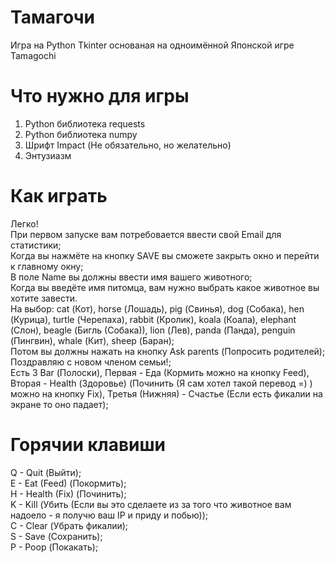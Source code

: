 # Тамагочи
Игра на Python Tkinter основаная на одноимённой Японской игре Tamagochi <br/>
# Что нужно для игры
1. Python библиотека requests <br/>
2. Python библиотека numpy <br/>
3. Шрифт Impact (Не обязательно, но желательно) <br/>
4. Энтузиазм <br/>
# Как играть
Легко! <br/>
При первом  запуске вам потребовается ввести свой Email для статистики; <br/>
Когда вы нажмёте на кнопку SAVE вы сможете закрыть окно и перейти к главному окну; <br/>
В поле Name вы должны ввести имя вашего животного; <br/>
Когда вы введёте имя питомца, вам нужно выбрать какое животное вы хотите завести. <br/>
На выбор: cat (Кот), horse (Лошадь), pig (Свинья), dog (Собака), hen (Курица), turtle (Черепаха), rabbit (Кролик), koala (Коала), elephant (Слон), beagle (Бигль (Собака)), lion (Лев), panda (Панда), penguin (Пингвин), whale (Кит), sheep (Баран); <br/>
Потом вы должны нажать на кнопку Ask parents (Попросить родителей); <br/>
Поздравляю с новом членом семьи!;<br/>
Есть 3 Bar (Полоски), Первая - Еда (Кормить можно на кнопку Feed), Вторая - Health (Здоровье) (Починить (Я сам хотел такой перевод =) ) можно на кнопку Fix), Третья (Нижняя) - Счастье (Если есть фикалии на экране то оно падает); <br/>
# Горячии клавиши
Q - Quit (Выйти); <br/>
E - Eat (Feed) (Покормить); <br/>
H - Health (Fix) (Починить); <br/>
K - Kill (Убить (Если вы это сделаете из за того что животное вам надоело - я получю ваш IP и приду и побью)); <br/>
C - Clear (Убрать фикалии); <br/>
S - Save (Сохранить); <br/>
P - Poop (Покакать); <br/>

